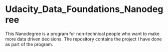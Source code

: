 # Udacity_Data_Foundations_Nanodegree
This Nanodegree is a program for non-technical people who want to make more data driven decisions. The repository contains the project I have done as part of the program.
